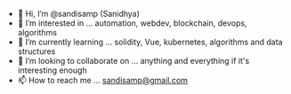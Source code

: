 - 👋 Hi, I’m @sandisamp (Sanidhya)
- 👀 I’m interested in ... automation, webdev, blockchain, devops, algorithms
- 🌱 I’m currently learning ... solidity, Vue, kubernetes, algorithms and data structures
- 💞️ I’m looking to collaborate on ... anything and everything if it's interesting enough
- 📫 How to reach me ... sandisamp@gmail.com

<!---
sandisamp/sandisamp is a ✨ special ✨ repository because its `README.md` (this file) appears on your GitHub profile.
You can click the Preview link to take a look at your changes.
--->
